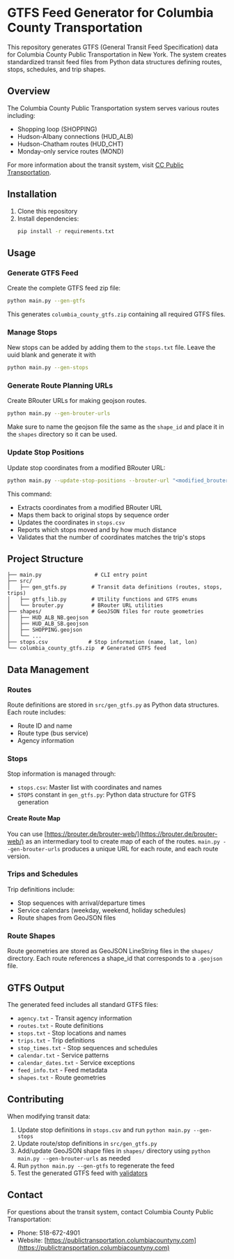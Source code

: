 # GTFS Feed Generator for Columbia County Transportation

This repository generates GTFS (General Transit Feed Specification) data for Columbia County Public Transportation in New York. The system creates standardized transit feed files from Python data structures defining routes, stops, schedules, and trip shapes.

## Overview

The Columbia County Public Transportation system serves various routes including:
- Shopping loop (SHOPPING)
- Hudson-Albany connections (HUD_ALB)
- Hudson-Chatham routes (HUD_CHT)
- Monday-only service routes (MOND)

For more information about the transit system, visit [CC Public
Transportation](https://publictransportation.columbiacountyny.com/).

## Installation

1. Clone this repository
2. Install dependencies:
   ```bash
   pip install -r requirements.txt
   ```

## Usage

### Generate GTFS Feed
Create the complete GTFS feed zip file:
```bash
python main.py --gen-gtfs
```
This generates `columbia_county_gtfs.zip` containing all required GTFS files.

### Manage Stops

New stops can be added by adding them to the `stops.txt` file. Leave the uuid
blank and generate it with
```bash
python main.py --gen-stops
```

### Generate Route Planning URLs
Create BRouter URLs for making geojson routes.
```bash
python main.py --gen-brouter-urls
```

Make sure to name the geojson file the same as the `shape_id` and place it in
the `shapes` directory so it can be used.

### Update Stop Positions
Update stop coordinates from a modified BRouter URL:
```bash
python main.py --update-stop-positions --brouter-url "<modified_brouter_url>" --trip-id "<trip_id>"
```

This command:
- Extracts coordinates from a modified BRouter URL
- Maps them back to original stops by sequence order
- Updates the coordinates in `stops.csv`
- Reports which stops moved and by how much distance
- Validates that the number of coordinates matches the trip's stops

## Project Structure

```
├── main.py                 # CLI entry point
├── src/
│   ├── gen_gtfs.py        # Transit data definitions (routes, stops, trips)
│   ├── gtfs_lib.py        # Utility functions and GTFS enums
│   └── brouter.py         # BRouter URL utilities
├── shapes/                # GeoJSON files for route geometries
│   ├── HUD_ALB_NB.geojson
│   ├── HUD_ALB_SB.geojson
│   ├── SHOPPING.geojson
│   └── ...
├── stops.csv             # Stop information (name, lat, lon)
└── columbia_county_gtfs.zip  # Generated GTFS feed
```

## Data Management

### Routes
Route definitions are stored in `src/gen_gtfs.py` as Python data structures. Each route includes:
- Route ID and name
- Route type (bus service)
- Agency information

### Stops
Stop information is managed through:
- `stops.csv`: Master list with coordinates and names
- `STOPS` constant in `gen_gtfs.py`: Python data structure for GTFS generation

#### Create Route Map
You can use [https://brouter.de/brouter-web/](https://brouter.de/brouter-web/)
as an intermediary tool to create map of each of the routes. `main.py
--gen-brouter-urls` produces a unique URL for each route, and each route
version. 

### Trips and Schedules
Trip definitions include:
- Stop sequences with arrival/departure times
- Service calendars (weekday, weekend, holiday schedules)
- Route shapes from GeoJSON files

### Route Shapes
Route geometries are stored as GeoJSON LineString files in the `shapes/`
directory. Each route references a shape_id that corresponds to a `.geojson`
file.

## GTFS Output

The generated feed includes all standard GTFS files:
- `agency.txt` - Transit agency information
- `routes.txt` - Route definitions
- `stops.txt` - Stop locations and names
- `trips.txt` - Trip definitions
- `stop_times.txt` - Stop sequences and schedules
- `calendar.txt` - Service patterns
- `calendar_dates.txt` - Service exceptions
- `feed_info.txt` - Feed metadata
- `shapes.txt` - Route geometries

## Contributing

When modifying transit data:
1. Update stop definitions in `stops.csv` and run `python main.py --gen-stops`
2. Update route/stop definitions in `src/gen_gtfs.py`
3. Add/update GeoJSON shape files in `shapes/` directory using `python main.py --gen-brouter-urls` as needed
4. Run `python main.py --gen-gtfs` to regenerate the feed
5. Test the generated GTFS feed with [validators](https://gtfs-validator.mobilitydata.org/)

## Contact

For questions about the transit system, contact Columbia County Public Transportation:
- Phone: 518-672-4901
- Website: [https://publictransportation.columbiacountyny.com](https://publictransportation.columbiacountyny.com)
